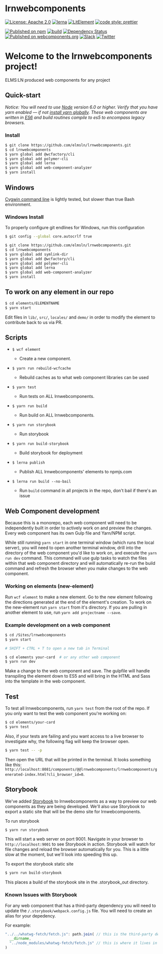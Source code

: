 # lrnwebcomponents
[![License: Apache 2.0](https://img.shields.io/badge/license-Apache%202.0-blue.svg)](https://opensource.org/licenses/Apache-2.0)
[![lerna](https://img.shields.io/badge/maintained%20with-lerna-cc00ff.svg)](https://lerna.js.org/)
[![LitElement](https://img.shields.io/badge/%3C%2F%3E-LitElement-%230074c1.svg)](https://lit-element.polymer-project.org/)
[![code style: prettier](https://img.shields.io/badge/code_style-prettier-f8bc45.svg)](https://github.com/prettier/prettier)

[![Published on npm](https://img.shields.io/npm/v/@lrnwebcomponents/h-a-x?style=flat)](https://www.npmjs.com/search?q=%40lrnwebcomponents)
[![build](https://github.com/elmsln/lrnwebcomponents/workflows/build/badge.svg?branch=master)](https://github.com/elmsln/lrnwebcomponents/actions?query=branch%3Amaster)
[![Dependency Status](https://img.shields.io/david/elmsln/lrnwebcomponents.svg?style=flat)](https://david-dm.org/elmsln/lrnwebcomponents)
[![Published on webcomponents.org](https://img.shields.io/badge/webcomponents.org-published-blue.svg)](https://www.webcomponents.org/author/elmsln)
[![Slack](https://img.shields.io/badge/chat%20on-slack-7289da.svg)](https://bit.ly/haxslack)
[![Twitter](https://img.shields.io/twitter/follow/haxtheweb.svg?style=social&label=Follow)](https://twitter.com/intent/follow?screen_name=haxtheweb)

# Welcome to the lrnwebcomponents project!
ELMS:LN produced web components for any project
## Quick-start

*Notice: You will need to use [Node](https://nodejs.org/en/) version 6.0 or higher. Verify that you have yarn enabled — if not [install yarn globally](https://yarnpkg.com/lang/en/docs/install/). These web components are written in [ES6](http://es6-features.org/) and build routines compile to es5 to encompass legacy browsers.*

### Install

```bash
$ git clone https://github.com/elmsln/lrnwebcomponents.git
$ cd lrnwebcomponents
$ yarn global add @wcfactory/cli
$ yarn global add polymer-cli
$ yarn global add lerna
$ yarn global add web-component-analyzer
$ yarn install
```

## Windows

[Cygwin command line](https://www.cygwin.com/) is lightly tested, but slower than true Bash environment.

### Windows Install

To properly configure git endlines for Windows, run this configuration
```bash
$ git config --global core.autocrlf true
```

```bash
$ git clone https://github.com/elmsln/lrnwebcomponents.git
$ cd lrnwebcomponents
$ yarn global add symlink-dir
$ yarn global add @wcfactory/cli
$ yarn global add polymer-cli
$ yarn global add lerna
$ yarn global add web-component-analyzer
$ yarn install
```


## To work on any element in our repo
```bash
$ cd elements/ELEMENTNAME
$ yarn start
```
Edit files in `lib/`, `src/`, `locales/` and `demo/` in order to modify the element to contribute back to us via PR.
## Scripts

- `$ wcf element`
    -  Create a new component.
- `$ yarn run rebuild-wcfcache`
    - Rebuild caches as to what web component libraries can be used
- `$ yarn test`
    -  Run tests on ALL lrnwebcomponents.
- `$ yarn run build`
    -  Run build on ALL lrnwebcomponents.
- `$ yarn run storybook`
    - Run storybook
- `$ yarn run build-storybook`
    - Build storybook for deployment
- `$ lerna publish`
    - Publish ALL lrnwebcomponents' elements to npmjs.com

- `$ lerna run build --no-bail`
    - Run `build` command in all projects in the repo, don't bail if there's an issue

## Web Component development

Because this is a monorepo, each web component will need to be independently built in order to actively work on and preview the changes. Every web component has its own Gulp file and Yarn/NPM script.

While still running `yarn start` in one terminal window (which runs the local server), you will need to open another terminal window, drill into the directory of the web component you'd like to work on, and execute the `yarn run dev` command. This command will use gulp tasks to watch the files within that web component directory and will automatically re-run the build command and refresh the browser when you make changes to the web component.

### Working on elements (new-element)
Run `wcf element` to make a new element. Go to the new element following the directions generated at the end of the element's creation. To work on the new-element run `yarn start` from it's directory. If you are pulling in another element to use, run `yarn add projectname --save`.

### Example development on a web component

```bash
$ cd /Sites/lrnwebcomponents
$ yarn start

# SHIFT + CTRL + T to open a new tab in Terminal

$ cd elements your-card  # or any other web component
$ yarn run dev
```

Make a change to the web component and save. The gulpfile will handle transpiling the element down to ES5 and will bring in the HTML and Sass into the template in the web component.

## Test

To test all lrnwebcomponents, run `yarn test` from the root of the repo. If you only want to test the web component you're working on:

```bash
$ cd elements/your-card
$ yarn test
```

Also, if your tests are failing and you want access to a live browser to investigate why, the following flag will keep the browser open.

```bash
$ yarn test -- -p
```

Then open the URL that will be printed in the terminal. It looks something like this: `http://localhost:8081/components/@@lrnwebcomponents/lrnwebcomponents/generated-index.html?cli_browser_id=0`.

## Storybook

We've added [Storybook](https://storybook.js.org/) to lrnwebcomponents as a way to preview our web components as they are being developed. We'll also use Storybook to export a static site that will be the demo site for lrnwebcomponents.

To run storybook

```bash
$ yarn run storybook
```

This will start a web server on port 9001. Navigate in your browser to `http://localhost:9001` to see Storybook in action. Storybook will watch for file changes and reload the browser automatically for you. This is a little slow at the moment, but we'll look into speeding this up.

To export the storybook static site

```bash
$ yarn run build-storybook
```

This places a build of the storybook site in the .storybook_out directory.

### Known Issues with Storybook

For any web component that has a third-party dependency you will need to update the `/.storybook/webpack.config.js` file. You will need to create an alias for your depedency.

For example:

```js
"../../whatwg-fetch/fetch.js": path.join( // this is the third-party dependency in the lrnwebcomponents
  __dirname,
  "../node_modules/whatwg-fetch/fetch.js" // this is where it lives in node_modules
)
```
